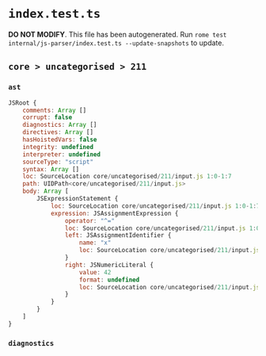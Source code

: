 # `index.test.ts`

**DO NOT MODIFY**. This file has been autogenerated. Run `rome test internal/js-parser/index.test.ts --update-snapshots` to update.

## `core > uncategorised > 211`

### `ast`

```javascript
JSRoot {
	comments: Array []
	corrupt: false
	diagnostics: Array []
	directives: Array []
	hasHoistedVars: false
	integrity: undefined
	interpreter: undefined
	sourceType: "script"
	syntax: Array []
	loc: SourceLocation core/uncategorised/211/input.js 1:0-1:7
	path: UIDPath<core/uncategorised/211/input.js>
	body: Array [
		JSExpressionStatement {
			loc: SourceLocation core/uncategorised/211/input.js 1:0-1:7
			expression: JSAssignmentExpression {
				operator: "^="
				loc: SourceLocation core/uncategorised/211/input.js 1:0-1:7
				left: JSAssignmentIdentifier {
					name: "x"
					loc: SourceLocation core/uncategorised/211/input.js 1:0-1:1 (x)
				}
				right: JSNumericLiteral {
					value: 42
					format: undefined
					loc: SourceLocation core/uncategorised/211/input.js 1:5-1:7
				}
			}
		}
	]
}
```

### `diagnostics`

```

```
